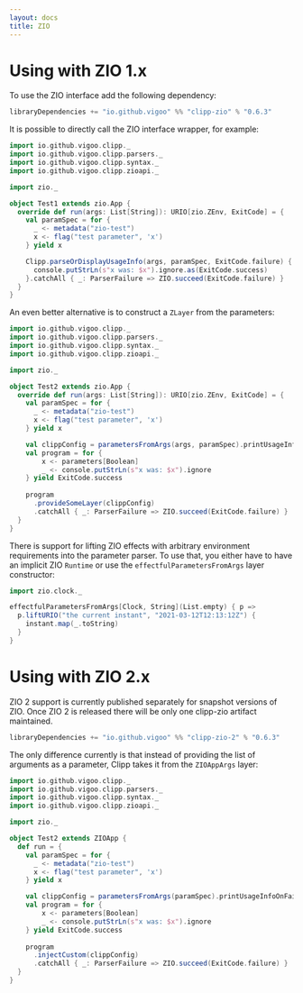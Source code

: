 ```yaml
---
layout: docs
title: ZIO
---
```


# Using with ZIO 1.x
To use the ZIO interface add the following dependency:

```scala
libraryDependencies += "io.github.vigoo" %% "clipp-zio" % "0.6.3"
```

It is possible to directly call the ZIO interface wrapper, for example:
```scala mdoc:silent
import io.github.vigoo.clipp._
import io.github.vigoo.clipp.parsers._
import io.github.vigoo.clipp.syntax._
import io.github.vigoo.clipp.zioapi._

import zio._

object Test1 extends zio.App {
  override def run(args: List[String]): URIO[zio.ZEnv, ExitCode] = {
    val paramSpec = for {
      _ <- metadata("zio-test")
      x <- flag("test parameter", 'x')
    } yield x

    Clipp.parseOrDisplayUsageInfo(args, paramSpec, ExitCode.failure) { x =>
      console.putStrLn(s"x was: $x").ignore.as(ExitCode.success)
    }.catchAll { _: ParserFailure => ZIO.succeed(ExitCode.failure) }
  }
} 
```

An even better alternative is to construct a `ZLayer` from the parameters:

```scala mdoc:silent
import io.github.vigoo.clipp._
import io.github.vigoo.clipp.parsers._
import io.github.vigoo.clipp.syntax._
import io.github.vigoo.clipp.zioapi._

import zio._

object Test2 extends zio.App {
  override def run(args: List[String]): URIO[zio.ZEnv, ExitCode] = {
    val paramSpec = for {
      _ <- metadata("zio-test")
      x <- flag("test parameter", 'x')
    } yield x

    val clippConfig = parametersFromArgs(args, paramSpec).printUsageInfoOnFailure
    val program = for {
        x <- parameters[Boolean]
        _ <- console.putStrLn(s"x was: $x").ignore
    } yield ExitCode.success
    
    program
      .provideSomeLayer(clippConfig)
      .catchAll { _: ParserFailure => ZIO.succeed(ExitCode.failure) }    
  }
} 
```

There is support for lifting ZIO effects with arbitrary environment requirements into the parameter parser. 
To use that, you either have to have an implicit ZIO `Runtime` or use the `effectfulParametersFromArgs` layer 
constructor:

```scala mdoc
import zio.clock._

effectfulParametersFromArgs[Clock, String](List.empty) { p =>
  p.liftURIO("the current instant", "2021-03-12T12:13:12Z") {
    instant.map(_.toString)
  }
}
```

# Using with ZIO 2.x
ZIO 2 support is currently published separately for snapshot versions of ZIO. Once ZIO 2 is released there will be only
one clipp-zio artifact maintained.

```scala
libraryDependencies += "io.github.vigoo" %% "clipp-zio-2" % "0.6.3"
```

The only difference currently is that instead of providing the list of arguments as a parameter, Clipp takes it from the 
`ZIOAppArgs` layer:

```scala
import io.github.vigoo.clipp._
import io.github.vigoo.clipp.parsers._
import io.github.vigoo.clipp.syntax._
import io.github.vigoo.clipp.zioapi._

import zio._

object Test2 extends ZIOApp {
  def run = {
    val paramSpec = for {
      _ <- metadata("zio-test")
      x <- flag("test parameter", 'x')
    } yield x

    val clippConfig = parametersFromArgs(paramSpec).printUsageInfoOnFailure
    val program = for {
        x <- parameters[Boolean]
        _ <- console.putStrLn(s"x was: $x").ignore
    } yield ExitCode.success
    
    program
      .injectCustom(clippConfig)
      .catchAll { _: ParserFailure => ZIO.succeed(ExitCode.failure) }    
  }
} 
```